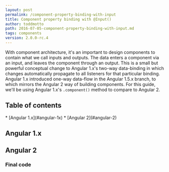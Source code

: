 ```yaml
---
layout: post
permalink: /component-property-binding-with-input
title: Component property binding with @Input()
author: toddmotto
path: 2016-07-05-component-property-binding-with-input.md
tags: components
version: 2.0.0-rc.4
---
```


With component architecture, it's an important to design components to contain what we call inputs and outputs. The data enters a component via an input, and leaves the component through an output. This is a small but powerful conceptual change to Angular 1.x's two-way data-binding in which changes automatically propagate to all listeners for that particular binding. Angular 1.x introduced one-way data-flow in the Angular 1.5.x branch, to which mirrors the Angular 2 way of building components. For this guide, we'll be using Angular 1.x's `.component()` method to compare to Angular 2.

## Table of contents

<div class="contents" markdown="1">
* [Angular 1.x](#angular-1x)
* [Angular 2](#angular-2)
</div>

## Angular 1.x

## Angular 2

### Final code

<!-- <iframe src="https://embed.plnkr.co/UOPYiNFqUqcFUtYx6T2b/" frameborder="0" border="0" cellspacing="0" cellpadding="0" width="100%" height="250"></iframe> -->
